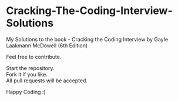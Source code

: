 # Cracking-The-Coding-Interview-Solutions
My Solutions to the book - Cracking the Coding Interview by Gayle Laakmann McDowell (6th Edition) 

Feel free to contribute. 

Start the repository.   
Fork it if you like.   
All pull requests will be accepted.   
  
Happy Coding :) 
